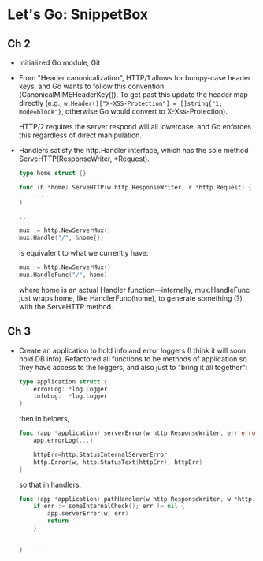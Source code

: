 # Let's Go: SnippetBox

## Ch 2

- Initialized Go module, Git

- From "Header canonicalization", HTTP/1 allows for bumpy-case header keys, and Go wants to follow this convention (CanonicalMIMEHeaderKey()).  To get past this update the header map directly (e.g., `w.Header()["X-XSS-Protection"] = []string{"1; mode=block"}`, otherwise Go would convert to X-Xss-Protection).

    HTTP/2 requires the server respond will all lowercase, and Go enforces this regardless of direct manipulation.

- Handlers satisfy the http.Handler interface, which has the sole method ServeHTTP(ResponseWriter, *Request).

    ```go
    type home struct {}

    func (h *home) ServeHTTP(w http.ResponseWriter, r *http.Request) {
        ...
    }

    ...

    mux := http.NewServerMux()
    mux.Handle("/", &home{})
    ```

    is equivalent to what we currently have:

    ```go
    mux := http.NewServerMux()
    mux.HandleFunc("/", home)
    ```

    where home is an actual Handler function—internally, mux.HandleFunc just wraps home, like HandlerFunc(home), to generate something (?) with the ServeHTTP method.

## Ch 3

- Create an application to hold info and error loggers (I think it will soon hold DB info).  Refactored all functions to be methods of application so they have access to the loggers, and also just to "bring it all together":

    ```go
    type application struct {
        errorLog: *log.Logger
        infoLog:  *log.Logger
    }
    ```

    then in helpers,

    ```go
    func (app *application) serverError(w http.ResponseWriter, err error) {
        app.errorLog(...)

        httpErr=http.StatusInternalServerError
        http.Error(w, http.StatusText(httpErr), httpErr)
    }
    ```

    so that in handlers,

    ```go
    func (app *application) pathHandler(w http.ResponseWriter, w *http.Request) {
        if err := someInternalCheck(); err != nil {
            app.serverError(w, err)
            return
        }

        ...
    }
